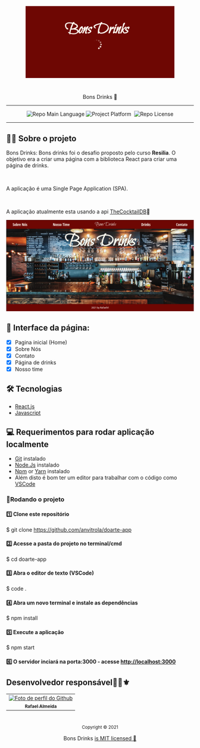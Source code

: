 <div align="center">
    <img src="/.github/logo.png" width="400"/>  
    <h1></h1>
    <p>Bons Drinks 🍹</p>    
    <hr />    
    <img src="https://img.shields.io/badge/language-Javascript-yellow" alt="Repo Main Language" />
    <img src="https://img.shields.io/badge/platform-web-blueviolet" alt="Project Platform" />
    <img src="https://img.shields.io/badge/libray-React-informational" alt "Project Library" />        
    <img src="https://img.shields.io/badge/licence-MIT-red" alt="Repo License" />
    <hr />
</div>

## 🎈🐮 Sobre o projeto

<p>
    Bons Drinks: Bons drinks foi o desafio proposto pelo curso <b>Resilia</b>. O objetivo era a criar uma página com a biblioteca React para criar uma página de drinks. 
</p>
        </br>
<p>A aplicação é uma Single Page Application (SPA). </p>
        </br>
<p>A aplicação atualmente esta usando a api <a href="https://www.thecocktaildb.com/">TheCocktailDB</a>🍹</p>        

        
<div align="center">
    <img src="/.github/homepage.png" width="700" /> 
</div>

## 🌙 Interface da página:

- [x] Pagina inicial (Home)
- [x] Sobre Nós
- [x] Contato
- [x] Página de drinks
- [x] Nosso time

## 🛠 Tecnologias

- [React.js](https://reactjs.org/)
- [Javascript](https://developer.mozilla.org/pt-BR/docs/Web/JavaScript)

## 💻 Requerimentos para rodar aplicação localmente

- [Git](https://git-scm.com/) instalado
- [Node.Js](https://node.js.org/) instalado
- [Npm](https://www.npmjs.com/) or [Yarn](https://yarnpkg.com/) instalado
- Além disto é bom ter um editor para trabalhar com o código como [VSCode](https://code.visualstudio.com/)

### 🐙Rodando o projeto

#### 1️⃣ Clone este repositório

$ git clone <https://github.com/anvitrola/doarte-app>

#### 2️⃣ Acesse a pasta do projeto no terminal/cmd

$ cd doarte-app

#### 3️⃣ Abra o editor de texto (VSCode)

$ code .

#### 4️⃣ Abra um novo terminal e instale as dependências

$ npm install

#### 5️⃣ Execute a aplicação

$ npm start

#### 6️⃣ O servidor inciará na porta:3000 - acesse <http://localhost:3000>



## Desenvolvedor responsável👨🏻⚜

<table>      
  <tr>   
    <td align="center">
      <a href="https://github.com/RafaelVi">
        <img src="https://avatars3.githubusercontent.com/u/43658933" width="100px;" alt="Foto de perfil do Github"/><br>
        <sub>
          <b>Rafael Almeida</b>
        </sub>
      </a>
    </td>              
  </tr>     
</table>

</br>

<div align="center">
  <sub>Copyright © 2021</sub>
  <p>Bons Drinks <a href="https://github.com/RafaelVi/bons-drinks/blob/main/LICENSE">is MIT licensed 💖</a></p>
</div>

